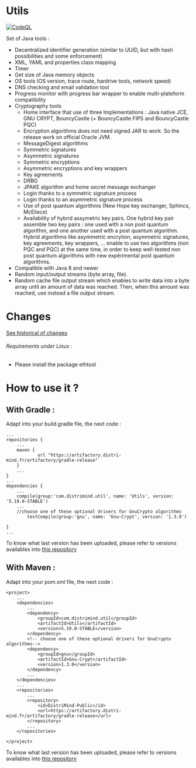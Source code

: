 # Utils

[![CodeQL](https://github.com/JazZ51/Utils/actions/workflows/codeql-analysis.yml/badge.svg)](https://github.com/JazZ51/Utils/actions/workflows/codeql-analysis.yml)

Set of Java tools :
* Decentralized identifier generation (similar to UUID, but with hash possibilities and some enforcement)
* XML, YAML and properties class mapping
* Timer
* Get size of Java memory objects
* OS tools (OS version, trace route, hardrive tools, network speed)
* DNS checking and email validation tool
* Progress monitor with progress bar wrapper to enable multi-plateform compatibility
* Cryptography tools
	* Home interface that use of three Implementations : Java native JCE, GNU CRYPT, BouncyCastle (+ BouncyCastle FIPS and BouncyCastle PQC)
	* Encryption algorithms does not need signed JAR to work. So the release work on official Oracle JVM.
	* MessageDigest algorithms
	* Symmetric signatures 
	* Asymmetric signatures
	* Symmetric encryptions
	* Asymmetric encryptions and key wrappers
	* Key agreements
	* DRBG
	* JPAKE algorithm and home secret message exchanger
	* Login thanks to a symmetric signature process
	* Login thanks to an asymmetric signature process
	* Use of post quantum algorithms (New Hope key exchanger, Sphincs, McEliece)
	* Availability of hybrid assymetric key pairs. One hybrid key pair assemble two key pairs : one used with a non post quantum algorithm, and one another used with a post quantum algorithm. Hybrid algorithms like asymmetric encrytion, asymmetric signatures, key agreements, key wrappers, ... enable to use two algorithms (non PQC and PQC) at the same time, in order to keep well-tested non post quantum algorithms with new expérimental post quantum algorithms.
* Compatible with Java 8 and newer
* Random input/output streams (byte array, file). 
* Random cache file output stream which enables to write data into a byte array until an amount of data was reached. Then, when this amount was reached, use instead a file output stream.

# Changes

[See historical of changes](./versions.md)

###### Requirements under Linux :
  * Please install the package ethtool

# How to use it ?
## With Gradle :

Adapt into your build.gradle file, the next code :

	...
	repositories {
		...
		maven {
	       		url "https://artifactory.distri-mind.fr/artifactory/gradle-release"
	   	}
		...
	}
	...
	dependencies {
		...
		compile(group:'com.distrimind.util', name: 'Utils', version: '5.19.0-STABLE')
		...
		//choose one of these optional drivers for GnuCrypto algorithms
			testCompile(group:'gnu', name: 'Gnu-Crypt', version: '1.3.0')

	}
	...

To know what last version has been uploaded, please refer to versions availables into [this repository](https://artifactory.distri-mind.fr/artifactory/DistriMind-Public/com/distrimind/util/Utils/)
## With Maven :
Adapt into your pom.xml file, the next code :

	<project>
		...
		<dependencies>
			...
			<dependency>
				<groupId>com.distrimind.util</groupId>
				<artifactId>Utils</artifactId>
				<version>5.19.0-STABLE</version>
			</dependency>
			<!-- choose one of these optional drivers for GnuCrypto algorithms-->
			<dependency>
				<groupId>gnu</groupId>
				<artifactId>Gnu-Crypt</artifactId>
				<version>1.3.0</version>
			</dependency>
			...
		</dependencies>
		...
		<repositories>
			...
			<repository>
				<id>DistriMind-Public</id>
				<url>https://artifactory.distri-mind.fr/artifactory/gradle-release</url>
			</repository>
			...
		</repositories>

	</project>

To know what last version has been uploaded, please refer to versions availables into [this repository](https://artifactory.distri-mind.fr/artifactory/DistriMind-Public/com/distrimind/util/Utils/)



